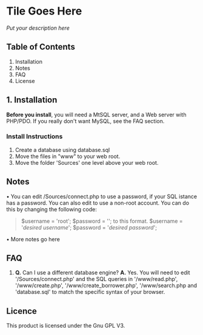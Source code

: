 # Tile Goes Here
*Put your description here*

## Table of Contents
1. Installation
2. Notes
3. FAQ
4. License

## 1. Installation
**Before you install**, you will need a MtSQL server, and a Web server with PHP/PDO. If you really don't want MySQL, see the FAQ section.

### Install Instructions
1. Create a database using database.sql
2. Move the files in "www" to your web root.
3. Move the folder 'Sources' one level above your web root.

## Notes
• You can edit /Sources/connect.php to use a password, if your SQL istance has a password. You can also edit to use a non-root account. 
  You can do this by changing the following code:
> $username	= 'root';
> $password	= '';
  to this format.
> $username	= '*desired username*';
> $password	= '*desired password*';

• More notes go here

## FAQ
1. **Q.** Can I use a different database engine?
   **A.** Yes. You will need to edit '/Sources/connect.php' and the SQL queries in '/www/read.php', '/www/create.php', '/www/create_borrower.php',
   '/www/search.php and 'database.sql' to match the specific syntax of your browser.

## Licence
This product is licensed under the Gnu GPL V3.
